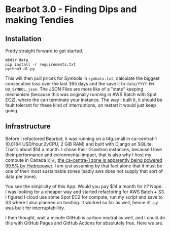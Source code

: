 # Bearbot 3.0 - Finding Dips and making Tendies

## Installation
Pretty straight forward to get started.
```python3
mkdir data
pip install -r requirements.txt
python3 dl.py
```
This will then pull prices for Symbols in `symbols.lst`, calculate the biggest consecutive loss over the last 365 days and the save it to `data/YYYY-MM-DD_SYMBOL.json`. The JSON Files are more like of a "state" keeping mechanism (because this was originally running in AWS Batch with Spot EC2), where the can terminate your instance. The way I built it, it should be fault tolerant for these kind of interruptions, on restart it would just keep going.

## Infrastructure 
Before I refactored Bearbot, it was running on a t4g.small in ca-central-1 (0,0184 USD/hour,2vCPU, 2 GiB RAM) and built with Django an SQLite. That`s about $14 a month. I chose their Gravitron instances, because I love their performance and evironmental impact, that is also why I host my compute in Canada 🇨🇦,
[the ca-centra-1 zone is apparently being powered 99.5% by Hydropower](http://news.hydroquebec.com/en/press-releases/960/green-electricity-attracts-amazon-web-services-to-montreal/). I am just assuming by that fact alone that it must be one of their most sustainable zones (sadly aws does not supply that sort of data per zone).


You see the simplicity of this App. Would you pay $14 a month for it? Nope. I was looking for a cheaper way and started refactoring for AWS Batch + S3. I figured I cloud use some Spot EC2 for compute, run my script and save to S3 where I also planned on hosting. It worked so far as well, hence `dl.py` was built for interruptabillity.

I then thought, wait a minute GitHub is carbon neutral as well, and I could do this with GitHub Pages and GitHub Actions for absolutely free. Here we are.
